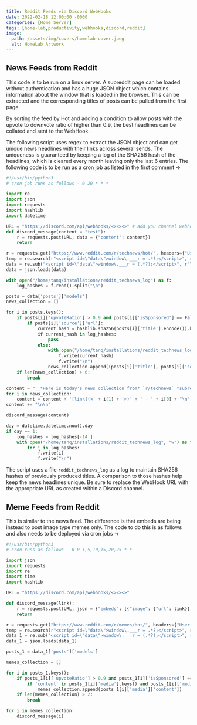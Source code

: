 ```yaml
---
title: Reddit Feeds via Discord WebHooks
date: 2022-02-18 12:00:00 -0000
categories: [Home Server]
tags: [home-lab,productivity,webhooks,discord,reddit]
image:
  path: /assets/img/covers/homelab-cover.jpeg
  alt: HomeLab Artwork
---
```


## News Feeds from Reddit

This code is to be run on a linux server. A subreddit page can be loaded without authentication and has a huge JSON object which contains information about the window that is loaded in the browser. This can be extracted and the corresponding titles of posts can be pulled from the first page.

By sorting the feed by Hot and adding a condition to allow posts with the upvote to downvote ratio of higher than 0.9, the best headlines can be collated and sent to the WebHook.

The following script uses regex to extract the JSON object and can get unique news headlines with their links across several sends. The uniqueness is guaranteed by keeping a log of the SHA256 hash of the headlines, which is cleared every month leaving only the last 6 entries. The following code is to be run as a cron job as listed in the first comment &rarr; 

```python
#!/usr/bin/python3
# cron job runs as follows - 0 20 * * *

import re
import json
import requests
import hashlib
import datetime

URL = "https://discord.com/api/webhooks/<><><>" # add you channel webhook
def discord_message(content = "test"):
    r = requests.post(URL, data = {"content": content})
    return

r = requests.get("https://www.reddit.com/r/technews/hot/", headers={"User-Agent": "Firefox"})
temp = re.search(r"<script id=\"data\">window\.___r = .*?;</script>", r.text).group(0)
data = re.sub("<script id=\"data\">window\.___r = (.*?);</script>", r"\1", temp)
data = json.loads(data)

with open("/home/tanq/installations/reddit_technews_log") as f:
    log_hashes = f.read().split("\n")

posts = data['posts']['models']
news_collection = []

for i in posts.keys():
    if posts[i]['upvoteRatio'] > 0.9 and posts[i]['isSponsored'] == False:
        if posts[i]['source']['url']:
            current_hash = hashlib.sha256(posts[i]['title'].encode()).hexdigest()
            if current_hash in log_hashes:
                pass
            else:
                with open("/home/tanq/installations/reddit_technews_log", "a") as f:
                    f.write(current_hash)
                    f.write("\n")
                news_collection.append((posts[i]['title'], posts[i]['source']['url']))
    if len(news_collection) > 6:
        break

content = "__*Here is today's news collection from* `r/technews` *subreddit:*__\n\n"
for i in news_collection:
    content = content + '[link](<' + i[1] + '>)' + ' - ' + i[0] + "\n"
content += "\n\n"

discord_message(content)

day = datetime.datetime.now().day
if day == 1:
	log_hashes = log_hashes[-14:]
	with open("/home/tanq/installations/reddit_technews_log", "w") as f:
		for i in log_hashes:
			f.write(i)
			f.write("\n")
```


The script uses a file `reddit_technews_log` as a log to maintain SHA256 hashes of previously produced titles. A comparison to those hashes help keep the news headlines unique. Be sure to replace the WebHook URL with the appropriate URL as created within a Discord channel.

## Meme Feeds from Reddit

This is similar to the news feed. The difference is that embeds are being instead to post image type memes only. The code to do this is as follows and also needs to be deployed via cron jobs &rarr; 

```python
#!/usr/bin/python3
# cron runs as follows - 0 0 1,5,10,15,20,25 * *

import json
import requests
import re
import time
import hashlib

URL = "https://discord.com/api/webhooks/<><><>"

def discord_message(link):
    r = requests.post(URL, json = {"embeds": [{"image": {"url": link}}]})
    return

r = requests.get("https://www.reddit.com/r/memes/hot/", headers={"User-Agent": "Firefox"})
temp = re.search(r"<script id=\"data\">window\.___r = .*?;</script>", r.text).group(0)
data_1 = re.sub("<script id=\"data\">window\.___r = (.*?);</script>", r"\1", temp)
data_1 = json.loads(data_1)

posts_1 = data_1['posts']['models']

memes_collection = []

for i in posts_1.keys():
    if posts_1[i]['upvoteRatio'] > 0.9 and posts_1[i]['isSponsored'] == False:
        if 'content' in posts_1[i]['media'].keys() and posts_1[i]['media']['type'] == 'image':
            memes_collection.append(posts_1[i]['media']['content'])
    if len(memes_collection) > 2:
        break

for i in memes_collection:
    discord_message(i)
```
